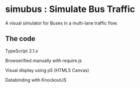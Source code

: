 # simubus : Simulate Bus Traffic

A visual simulator for Buses in a multi-lane traffic flow.

## The code 

TypeScript 2.1.x

Browserified manually with require.js

Visual display using p5 (HTML5 Canvas)

Databinding with KnockoutJS